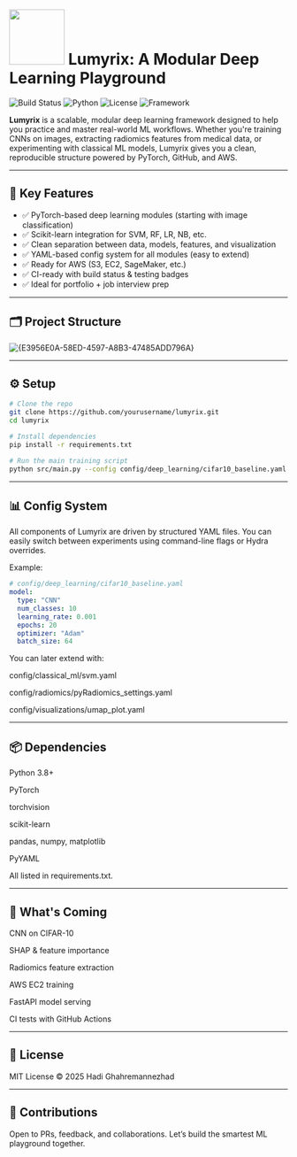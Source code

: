 # <img src="https://github.com/user-attachments/assets/c8430c6c-6e6f-4eb2-af82-eb7a9929fc94" width="100" height="100"> Lumyrix: A Modular Deep Learning Playground

![Build Status](https://img.shields.io/badge/build-passing-brightgreen)
![Python](https://img.shields.io/badge/python-3.8%2B-blue)
![License](https://img.shields.io/badge/license-MIT-green)
![Framework](https://img.shields.io/badge/framework-PyTorch-orange)

**Lumyrix** is a scalable, modular deep learning framework designed to help you practice and master real-world ML workflows. Whether you're training CNNs on images, extracting radiomics features from medical data, or experimenting with classical ML models, Lumyrix gives you a clean, reproducible structure powered by PyTorch, GitHub, and AWS.

---

## 🚀 Key Features

- ✅ PyTorch-based deep learning modules (starting with image classification)
- ✅ Scikit-learn integration for SVM, RF, LR, NB, etc.
- ✅ Clean separation between data, models, features, and visualization
- ✅ YAML-based config system for all modules (easy to extend)
- ✅ Ready for AWS (S3, EC2, SageMaker, etc.)
- ✅ CI-ready with build status & testing badges
- ✅ Ideal for portfolio + job interview prep

---

## 🗂️ Project Structure
![{E3956E0A-58ED-4597-A8B3-47485ADD796A}](https://github.com/user-attachments/assets/7d1d200f-4d56-4e86-a408-80cf0f939b7b)




---

## ⚙️ Setup

```bash
# Clone the repo
git clone https://github.com/yourusername/lumyrix.git
cd lumyrix

# Install dependencies
pip install -r requirements.txt

# Run the main training script
python src/main.py --config config/deep_learning/cifar10_baseline.yaml
```

---

## 📊 Config System
All components of Lumyrix are driven by structured YAML files.
You can easily switch between experiments using command-line flags or Hydra overrides.

Example:

```yaml
# config/deep_learning/cifar10_baseline.yaml
model:
  type: "CNN"
  num_classes: 10
  learning_rate: 0.001
  epochs: 20
  optimizer: "Adam"
  batch_size: 64
```

You can later extend with:

config/classical_ml/svm.yaml

config/radiomics/pyRadiomics_settings.yaml

config/visualizations/umap_plot.yaml




---

## 📦 Dependencies

Python 3.8+

PyTorch

torchvision

scikit-learn

pandas, numpy, matplotlib

PyYAML

All listed in requirements.txt.



---

## 🧠 What's Coming

 CNN on CIFAR-10

 SHAP & feature importance

 Radiomics feature extraction

 AWS EC2 training

 FastAPI model serving

 CI tests with GitHub Actions



---

## 📄 License
MIT License © 2025 Hadi Ghahremannezhad

---

## 🙌 Contributions
Open to PRs, feedback, and collaborations.
Let’s build the smartest ML playground together.
